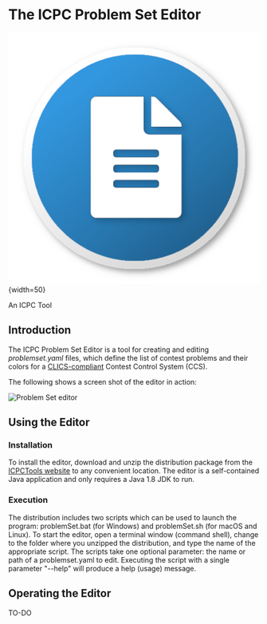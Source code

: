 # The ICPC Problem Set Editor 

![](docs/problemSetIcon.png){width=50}

An ICPC Tool

## Introduction

The ICPC Problem Set Editor is a tool for creating and editing _problemset.yaml_ files, 
which define the list of contest problems
and their colors for a [CLICS-compliant](https://ccs-specs.icpc.io/ccs_system_requirements)
Contest Control System (CCS).

The following shows a screen shot of the editor in action:

![Problem Set editor](docs/ProblemSetScreenShot.png)

## Using the Editor

### Installation

To install the editor, download and unzip the distribution package 
from the [ICPCTools website](https://tools.icpc.global) to any 
convenient location. The editor is a self-contained Java application and
only requires a Java 1.8 JDK to run.

### Execution

The distribution includes two scripts which can be used to launch the program:
problemSet.bat (for Windows) and problemSet.sh (for macOS and Linux).
To start the editor, open a terminal window (command shell), 
change to the folder where you unzipped the distribution, and type the name of the
appropriate script. The scripts take one optional parameter: the name or path of
a problemset.yaml to edit. Executing the script with a single parameter "--help"
will produce a help (usage) message.

## Operating the Editor

TO-DO
